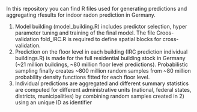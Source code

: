 In this repository you can find R files used for generating predictions and aggregating rfesults for indoor radon prediction in Germany.

1) Model building (model_building.R) includes predictor selection, hyper parameter tuning and training of the final model. The file Croos-validation fold_IRC.R is required to define spatial blocks for cross-validation. 
2) Prediction on the floor level in each building (IRC prediction individual buildings.R) is made for the full residential building stock in Germany (~21 million buildings, ~80 million floor level predictions). Probabilistic sampling finally creates ~800 million random samples from ~80 million probability density functions fitted for each floor level.
3) Individual predictions are aggregated and different summary statistics are computed for different administrative units (national, federal states, districts, municipalities) by combining random samples created in 2) using an unique ID as identifier 
